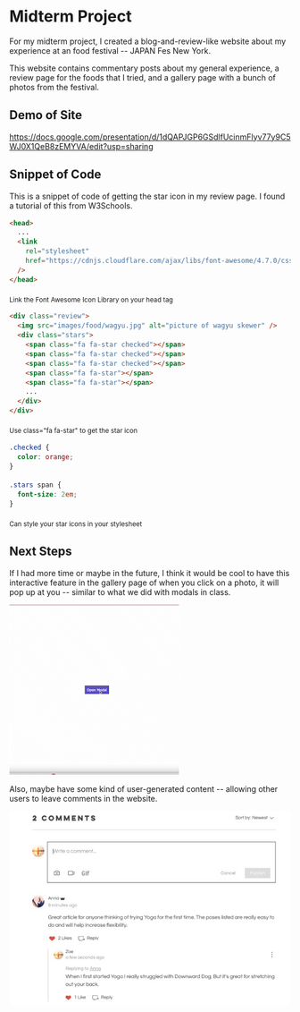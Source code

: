 # Midterm Project

For my midterm project, I created a blog-and-review-like website about my experience at an food festival -- JAPAN Fes New York.

This website contains commentary posts about my general experience, a review page for the foods that I tried, and a gallery page with a bunch of photos from the festival.

## Demo of Site
https://docs.google.com/presentation/d/1dQAPJGP6GSdlfUcinmFlyv77y9C5WJ0X1QeB8zEMYVA/edit?usp=sharing

## Snippet of Code

This is a snippet of code of getting the star icon in my review page. I found a tutorial of this from W3Schools.

```html
<head>
  ...
  <link
    rel="stylesheet"
    href="https://cdnjs.cloudflare.com/ajax/libs/font-awesome/4.7.0/css/font-awesome.min.css"
  />
</head>
```
<sub>Link the Font Awesome Icon Library on your head tag</sub>

```html
<div class="review">
  <img src="images/food/wagyu.jpg" alt="picture of wagyu skewer" />
  <div class="stars">
    <span class="fa fa-star checked"></span>
    <span class="fa fa-star checked"></span>
    <span class="fa fa-star checked"></span>
    <span class="fa fa-star"></span>
    <span class="fa fa-star"></span>
    ...
  </div>
</div>
```
<sub>Use class="fa fa-star" to get the star icon</sub>

```css
.checked {
  color: orange;
}

.stars span {
  font-size: 2em;
}
```
<sub>Can style your star icons in your stylesheet</sub>

## Next Steps
If I had more time or maybe in the future, I think it would be cool to have this interactive feature in the gallery page of when you click on a photo, it will pop up at you -- similar to what we did with modals in class.

![](modal.GIF)

Also, maybe have some kind of user-generated content -- allowing other users to leave comments in the website.

![](comments.jpg)